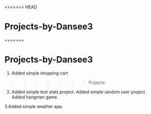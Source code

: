 <<<<<<< HEAD
# Projects-by-Dansee3
=======
# Projects-by-Dansee3
1. Added simple shopping cart
>>>>>>> Projects
2. Added simple text stats project.
Added simple random user project.
Added hangman game.

3.Added simple weather app.